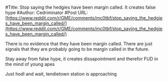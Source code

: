 #Title: Stop saying the hedgies have been margin called. It creates false hype
#Author: Cedriminator
#Post URL: [https://www.reddit.com/r/GME/comments/mc0tbf/stop_saying_the_hedgies_have_been_margin_called/](https://www.reddit.com/r/GME/comments/mc0tbf/stop_saying_the_hedgies_have_been_margin_called/)


There is no evidence that they have been margin called. There are just signals that they are probably going to be margin called in the future.

Stay away from false hype, it creates dissapointment and therefor FUD in the mind of young apes

Just hodl and wait, tendietown station is approaching